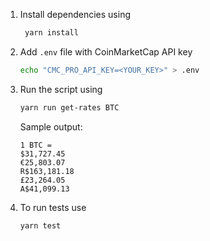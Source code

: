 1. Install dependencies using
   ```sh
    yarn install
    ```
1. Add `.env` file with CoinMarketCap API key
    ```sh
    echo "CMC_PRO_API_KEY=<YOUR_KEY>" > .env
    ```
1. Run the script using
    ```sh
    yarn run get-rates BTC
    ```
    Sample output:
    ```
    1 BTC =
    $31,727.45
    €25,803.07
    R$163,181.18
    £23,264.05
    A$41,099.13 
    ```
1. To run tests use
    ```sh
    yarn test
    ```
